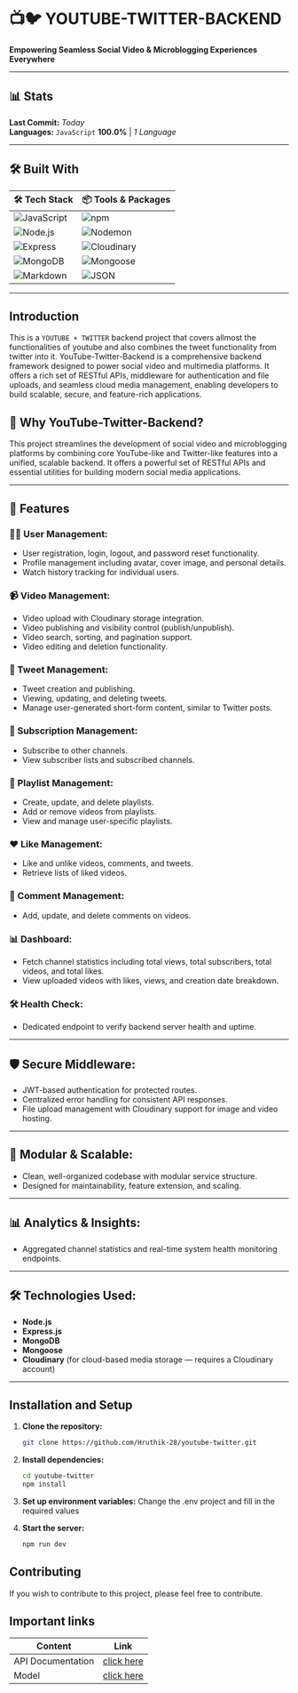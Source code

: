 # 📺🐦 YOUTUBE-TWITTER-BACKEND

**Empowering Seamless Social Video & Microblogging Experiences Everywhere**

---

## 📊 Stats  
**Last Commit:** _Today_  
**Languages:** `JavaScript` **100.0%** | _1 Language_

---

## 🛠️ Built With

| 🛠️ Tech Stack | 📦 Tools & Packages |
|:--------------|:------------------|
| ![JavaScript](https://img.shields.io/badge/Code-JavaScript-yellow?style=for-the-badge&logo=javascript) | ![npm](https://img.shields.io/badge/npm-CB3837?style=for-the-badge&logo=npm&logoColor=white) |
| ![Node.js](https://img.shields.io/badge/Node.js-339933?style=for-the-badge&logo=node.js&logoColor=white) | ![Nodemon](https://img.shields.io/badge/Nodemon-76D04B?style=for-the-badge&logo=nodemon&logoColor=white) |
| ![Express](https://img.shields.io/badge/Express.js-404D59?style=for-the-badge) | ![Cloudinary](https://img.shields.io/badge/Cloudinary-3448C5?style=for-the-badge&logo=cloudinary&logoColor=white) |
| ![MongoDB](https://img.shields.io/badge/MongoDB-4EA94B?style=for-the-badge&logo=mongodb&logoColor=white) | ![Mongoose](https://img.shields.io/badge/Mongoose-800000?style=for-the-badge&logo=mongoose&logoColor=white) |
| ![Markdown](https://img.shields.io/badge/Markdown-000000?style=for-the-badge&logo=markdown&logoColor=white) | ![JSON](https://img.shields.io/badge/JSON-000000?style=for-the-badge&logo=json&logoColor=white) |

---

## Introduction

This is a ``YOUTUBE + TWITTER`` backend project that covers allmost the functionalities of youtube 
and also combines the tweet functionality from twitter into it. 
YouTube-Twitter-Backend is a comprehensive backend framework designed to power social video and
multimedia platforms. It offers a rich set of RESTful APIs, middleware for authentication and file uploads,
and seamless cloud media management, enabling developers to build scalable, secure, and feature-rich
applications.

## 📌 Why YouTube-Twitter-Backend?

This project streamlines the development of social video and microblogging platforms by combining core YouTube-like and Twitter-like features into a unified, scalable backend. It offers a powerful set of RESTful APIs and essential utilities for building modern social media applications.

---

## 🚀 Features

### 🧑‍💻 User Management:
- User registration, login, logout, and password reset functionality.
- Profile management including avatar, cover image, and personal details.
- Watch history tracking for individual users.

### 📹 Video Management:
- Video upload with Cloudinary storage integration.
- Video publishing and visibility control (publish/unpublish).
- Video search, sorting, and pagination support.
- Video editing and deletion functionality.

### 📝 Tweet Management:
- Tweet creation and publishing.
- Viewing, updating, and deleting tweets.
- Manage user-generated short-form content, similar to Twitter posts.

### 📌 Subscription Management:
- Subscribe to other channels.
- View subscriber lists and subscribed channels.

### 🎵 Playlist Management:
- Create, update, and delete playlists.
- Add or remove videos from playlists.
- View and manage user-specific playlists.

### ❤️ Like Management:
- Like and unlike videos, comments, and tweets.
- Retrieve lists of liked videos.

### 💬 Comment Management:
- Add, update, and delete comments on videos.

### 📊 Dashboard:
- Fetch channel statistics including total views, total subscribers, total videos, and total likes.
- View uploaded videos with likes, views, and creation date breakdown.

### 🛠️ Health Check:
- Dedicated endpoint to verify backend server health and uptime.

---

## 🛡️ Secure Middleware:
- JWT-based authentication for protected routes.
- Centralized error handling for consistent API responses.
- File upload management with Cloudinary support for image and video hosting.

---

## 🧱 Modular & Scalable:
- Clean, well-organized codebase with modular service structure.
- Designed for maintainability, feature extension, and scaling.

---

## 📊 Analytics & Insights:
- Aggregated channel statistics and real-time system health monitoring endpoints.

---

## 🛠️ Technologies Used:

- **Node.js**
- **Express.js**
- **MongoDB**
- **Mongoose**
- **Cloudinary** (for cloud-based media storage — requires a Cloudinary account)

---

## Installation and Setup

1. **Clone the repository:**

    ```bash
    git clone https://github.com/Hruthik-28/youtube-twitter.git
    ```

2. **Install dependencies:**

    ```bash
    cd youtube-twitter
    npm install
    ```

3. **Set up environment variables:**
    Change the .env project and fill in the required values 

4. **Start the server:**

    ```bash
    npm run dev
    ```

## Contributing

If you wish to contribute to this project, please feel free to contribute.

## Important links

| Content            | Link                                                                        |
| -------------------| ----------------------------------------------------------------------------|
| API Documentation  | [click here]()    |
| Model              | [click here ](https://app.eraser.io/workspace/YtPqZ1VogxGy1jzIDkzj)         |


